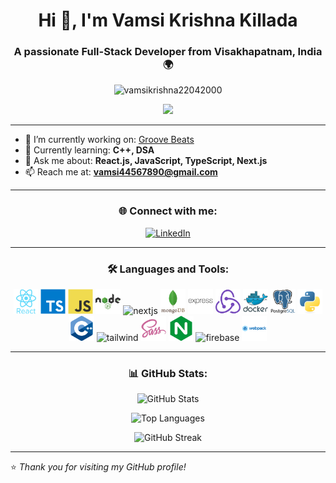 <h1 align="center">Hi 👋, I'm Vamsi Krishna Killada</h1>
<h3 align="center">A passionate Full-Stack Developer from Visakhapatnam, India 🌍</h3>

<p align="center">
  <img src="https://komarev.com/ghpvc/?username=vamsikrishna22042000&label=Profile%20views&color=0e75b6&style=flat" alt="vamsikrishna22042000" />
</p>

<p align="center">
  <a href="https://github.com/ryo-ma/github-profile-trophy">
    <img src="https://github-profile-trophy.vercel.app/?username=vamsikrishna22042000&theme=github-dark&no-frame=true&title=Followers,Stars,Commit,Repositories,Issues" />
  </a>
</p>

---

- 🔭 I’m currently working on: [Groove Beats](https://groovebeats.vercel.app/)
- 🌱 Currently learning: **C++, DSA**
- 💬 Ask me about: **React.js, JavaScript, TypeScript, Next.js**
- 📫 Reach me at: **vamsi44567890@gmail.com**

---

<h3 align="center">🌐 Connect with me:</h3>
<p align="center">
  <a href="https://www.linkedin.com/in/vamsi-krishna-killada-5b5aa81aa/" target="blank">
    <img src="https://img.shields.io/badge/LinkedIn-blue?logo=linkedin&logoColor=white" alt="LinkedIn" />
  </a>
</p>

---

<h3 align="center">🛠️ Languages and Tools:</h3>
<p align="center">
  <img src="https://raw.githubusercontent.com/devicons/devicon/master/icons/react/react-original-wordmark.svg" alt="react" width="40" />
  <img src="https://raw.githubusercontent.com/devicons/devicon/master/icons/typescript/typescript-original.svg" alt="typescript" width="40" />
  <img src="https://raw.githubusercontent.com/devicons/devicon/master/icons/javascript/javascript-original.svg" alt="javascript" width="40" />
  <img src="https://raw.githubusercontent.com/devicons/devicon/master/icons/nodejs/nodejs-original-wordmark.svg" alt="nodejs" width="40" />
  <img src="https://cdn.worldvectorlogo.com/logos/nextjs-2.svg" alt="nextjs" width="40" />
  <img src="https://raw.githubusercontent.com/devicons/devicon/master/icons/mongodb/mongodb-original-wordmark.svg" alt="mongodb" width="40" />
  <img src="https://raw.githubusercontent.com/devicons/devicon/master/icons/express/express-original-wordmark.svg" alt="express" width="40" />
  <img src="https://raw.githubusercontent.com/devicons/devicon/master/icons/redux/redux-original.svg" alt="redux" width="40" />
  <img src="https://raw.githubusercontent.com/devicons/devicon/master/icons/docker/docker-original-wordmark.svg" alt="docker" width="40" />
  <img src="https://raw.githubusercontent.com/devicons/devicon/master/icons/postgresql/postgresql-original-wordmark.svg" alt="postgresql" width="40" />
  <img src="https://raw.githubusercontent.com/devicons/devicon/master/icons/python/python-original.svg" alt="python" width="40" />
  <img src="https://raw.githubusercontent.com/devicons/devicon/master/icons/cplusplus/cplusplus-original.svg" alt="cplusplus" width="40" />
  <img src="https://www.vectorlogo.zone/logos/tailwindcss/tailwindcss-icon.svg" alt="tailwind" width="40" />
  <img src="https://raw.githubusercontent.com/devicons/devicon/master/icons/sass/sass-original.svg" alt="sass" width="40" />
  <img src="https://raw.githubusercontent.com/devicons/devicon/master/icons/nginx/nginx-original.svg" alt="nginx" width="40" />
  <img src="https://www.vectorlogo.zone/logos/firebase/firebase-icon.svg" alt="firebase" width="40" />
  <img src="https://raw.githubusercontent.com/devicons/devicon/master/icons/webpack/webpack-original-wordmark.svg" alt="webpack" width="40" />
</p>

---

<h3 align="center">📊 GitHub Stats:</h3>
<p align="center">
  <img src="https://github-readme-stats.vercel.app/api?username=vamsikrishna22042000&show_icons=true&theme=github_dark&hide_border=true" alt="GitHub Stats" />
</p>
<p align="center">
  <img src="https://github-readme-stats.vercel.app/api/top-langs/?username=vamsikrishna22042000&layout=compact&theme=github_dark&hide_border=true" alt="Top Languages" />
</p>
<p align="center">
  <img src="https://github-readme-streak-stats.herokuapp.com/?user=vamsikrishna22042000&theme=github-dark&hide_border=true" alt="GitHub Streak" />
</p>

---

⭐️ *Thank you for visiting my GitHub profile!*
